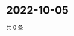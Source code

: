 # 2022-10-05

共 0 条

<!-- BEGIN WEIBO -->
<!-- 最后更新时间 Wed Oct 05 2022 13:37:29 GMT+0800 (China Standard Time) -->

<!-- END WEIBO -->
